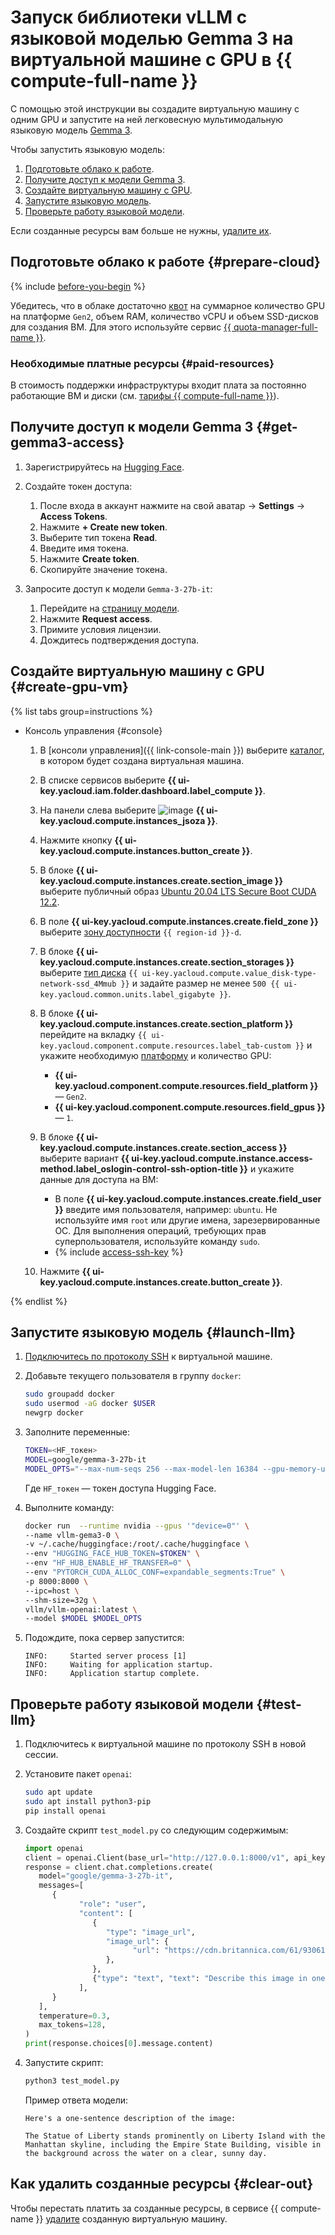 # Запуск библиотеки vLLM с языковой моделью Gemma 3 на виртуальной машине с GPU в {{ compute-full-name }}


С помощью этой инструкции вы создадите виртуальную машину с одним GPU и запустите на ней легковесную мультимодальную языковую модель [Gemma 3](https://huggingface.co/google/gemma-3-27b-it).

Чтобы запустить языковую модель:

1. [Подготовьте облако к работе](#prepare-cloud).
1. [Получите доступ к модели Gemma 3](#get-gemma3-access).
1. [Создайте виртуальную машину с GPU](#create-gpu-vm).
1. [Запустите языковую модель](#launch-llm).
1. [Проверьте работу языковой модели](#test-llm).

Если созданные ресурсы вам больше не нужны, [удалите их](#clear-out).

## Подготовьте облако к работе {#prepare-cloud}

{% include [before-you-begin](../../_tutorials/_tutorials_includes/before-you-begin.md) %}

Убедитесь, что в облаке достаточно [квот](../../compute/concepts/limits#compute-quotas) на суммарное количество GPU на платформе `Gen2`, объем RAM, количество vCPU и объем SSD-дисков для создания ВМ. Для этого используйте сервис [{{ quota-manager-full-name }}](../../quota-manager/).

### Необходимые платные ресурсы {#paid-resources}

В стоимость поддержки инфраструктуры входит плата за постоянно работающие ВМ и диски (см. [тарифы {{ compute-full-name }}](../../compute/pricing.md)).

## Получите доступ к модели Gemma 3 {#get-gemma3-access}

1. Зарегистрируйтесь на [Hugging Face](https://huggingface.co/).

1. Создайте токен доступа:
   1. После входа в аккаунт нажмите на свой аватар → **Settings** → **Access Tokens**.
   1. Нажмите **+ Create new token**.
   1. Выберите тип токена **Read**.
   1. Введите имя токена.
   1. Нажмите **Create token**.
   1. Скопируйте значение токена.

1. Запросите доступ к модели `Gemma-3-27b-it`:
   1. Перейдите на [страницу модели](https://huggingface.co/google/gemma-3-27b-it).
   1. Нажмите **Request access**.
   1. Примите условия лицензии.
   1. Дождитесь подтверждения доступа.

## Создайте виртуальную машину с GPU {#create-gpu-vm}

{% list tabs group=instructions %}
- Консоль управления {#console}

   1. В [консоли управления]({{ link-console-main }}) выберите [каталог](../../resource-manager/concepts/resources-hierarchy.md#folder), в котором будет создана виртуальная машина.
   1. В списке сервисов выберите **{{ ui-key.yacloud.iam.folder.dashboard.label_compute }}**.
   1. На панели слева выберите ![image](../../_assets/console-icons/server.svg) **{{ ui-key.yacloud.compute.instances_jsoza }}**.
   1. Нажмите кнопку **{{ ui-key.yacloud.compute.instances.button_create }}**.
   1. В блоке **{{ ui-key.yacloud.compute.instances.create.section_image }}** выберите публичный образ [Ubuntu 20.04 LTS Secure Boot CUDA 12.2](/marketplace/products/yc/ubuntu-2004-lts-secureboot-cuda-12-2).
   1. В поле **{{ ui-key.yacloud.compute.instances.create.field_zone }}** выберите [зону доступности](../../overview/concepts/geo-scope.md) `{{ region-id }}-d`.
   1. В блоке **{{ ui-key.yacloud.compute.instances.create.section_storages }}** выберите [тип диска](../../compute/concepts/disk.md#disks_types) `{{ ui-key.yacloud.compute.value_disk-type-network-ssd_4Mmub }}` и задайте размер не менее `500 {{ ui-key.yacloud.common.units.label_gigabyte }}`.
   1. В блоке **{{ ui-key.yacloud.compute.instances.create.section_platform }}** перейдите на вкладку `{{ ui-key.yacloud.component.compute.resources.label_tab-custom }}` и укажите необходимую [платформу](../../compute/concepts/vm-platforms.md) и количество GPU:

         * **{{ ui-key.yacloud.component.compute.resources.field_platform }}** — `Gen2`.
         * **{{ ui-key.yacloud.component.compute.resources.field_gpus }}** — `1`.
   1. В блоке **{{ ui-key.yacloud.compute.instances.create.section_access }}** выберите вариант **{{ ui-key.yacloud.compute.instance.access-method.label_oslogin-control-ssh-option-title }}** и укажите данные для доступа на ВМ:

         * В поле **{{ ui-key.yacloud.compute.instances.create.field_user }}** введите имя пользователя, например: `ubuntu`. Не используйте имя `root` или другие имена, зарезервированные ОС. Для выполнения операций, требующих прав суперпользователя, используйте команду `sudo`.
         * {% include [access-ssh-key](../../_includes/compute/create/access-ssh-key.md) %}

   1. Нажмите **{{ ui-key.yacloud.compute.instances.create.button_create }}**.

{% endlist %}

## Запустите языковую модель {#launch-llm}

1. [Подключитесь по протоколу SSH](../../compute/operations/vm-connect/ssh.md#vm-connect) к виртуальной машине.

1. Добавьте текущего пользователя в группу `docker`:

   ```bash
   sudo groupadd docker
   sudo usermod -aG docker $USER
   newgrp docker
   ```

1. Заполните переменные:

   ```bash
   TOKEN=<HF_токен>
   MODEL=google/gemma-3-27b-it
   MODEL_OPTS="--max-num-seqs 256 --max-model-len 16384 --gpu-memory-utilization 0.98 --max_num_batched_tokens 2048"
   ```

   Где `HF_токен` — токен доступа Hugging Face.

1. Выполните команду:

   ```bash
   docker run  --runtime nvidia --gpus '"device=0"' \
   --name vllm-gema3-0 \
   -v ~/.cache/huggingface:/root/.cache/huggingface \
   --env "HUGGING_FACE_HUB_TOKEN=$TOKEN" \
   --env "HF_HUB_ENABLE_HF_TRANSFER=0" \
   --env "PYTORCH_CUDA_ALLOC_CONF=expandable_segments:True" \
   -p 8000:8000 \
   --ipc=host \
   --shm-size=32g \
   vllm/vllm-openai:latest \
   --model $MODEL $MODEL_OPTS
   ```

1. Подождите, пока сервер запустится:

   ```text
   INFO:     Started server process [1]
   INFO:     Waiting for application startup.
   INFO:     Application startup complete.
   ```

## Проверьте работу языковой модели {#test-llm}

1. Подключитесь к виртуальной машине по протоколу SSH в новой сессии.
1. Установите пакет `openai`:

   ```bash
   sudo apt update
   sudo apt install python3-pip
   pip install openai
   ```

1. Создайте скрипт `test_model.py` со следующим содержимым:

   ```python
   import openai
   client = openai.Client(base_url="http://127.0.0.1:8000/v1", api_key="EMPTY")
   response = client.chat.completions.create(
      model="google/gemma-3-27b-it",
      messages=[
         {
               "role": "user",
               "content": [
                  {
                     "type": "image_url",
                     "image_url": {
                           "url": "https://cdn.britannica.com/61/93061-050-99147DCE/Statue-of-Liberty-Island-New-York-Bay.jpg"
                     },
                  },
                  {"type": "text", "text": "Describe this image in one sentence."},
               ],
         }
      ],
      temperature=0.3,
      max_tokens=128,
   )
   print(response.choices[0].message.content)
   ```

1. Запустите скрипт:

   ```bash
   python3 test_model.py
   ```

   Пример ответа модели:

   ```text
   Here's a one-sentence description of the image:

   The Statue of Liberty stands prominently on Liberty Island with the Manhattan skyline, including the Empire State Building, visible in the background across the water on a clear, sunny day.
   ```

## Как удалить созданные ресурсы {#clear-out}

Чтобы перестать платить за созданные ресурсы, в сервисе {{ compute-name }} [удалите](../../compute/operations/vm-control/vm-delete.md) созданную виртуальную машину.
